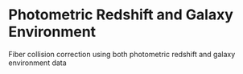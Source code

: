 # Photometric Redshift and Galaxy Environment 
Fiber collision correction using both photometric redshift and galaxy environment data
